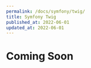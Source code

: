 ```yaml
---
permalink: /docs/symfony/twig/
title: Symfony Twig
published_at: 2022-06-01
updated_at: 2022-06-01
---
```


<h1 class="text-center">Coming Soon</h1>
